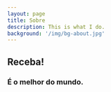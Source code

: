 ```yaml
---
layout: page
title: Sobre
description: This is what I do.
background: '/img/bg-about.jpg'
---
```


## Receba!
### É o melhor do mundo.